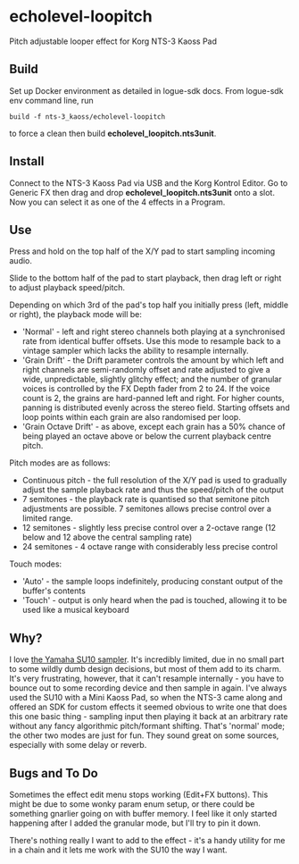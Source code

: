 # echolevel-loopitch
 Pitch adjustable looper effect for Korg NTS-3 Kaoss Pad

## Build
Set up Docker environment as detailed in logue-sdk docs. From logue-sdk env command line, run 

`build -f nts-3_kaoss/echolevel-loopitch` 

to force a clean then build __echolevel_loopitch.nts3unit__.

## Install

Connect to the NTS-3 Kaoss Pad via USB and the Korg Kontrol Editor. Go to Generic FX then drag and drop 
__echolevel_loopitch.nts3unit__ onto a slot. Now you can select it as one of the 4 effects in a Program. 

## Use

Press and hold on the top half of the X/Y pad to start sampling incoming audio.

Slide to the bottom half of the pad to start playback, then drag left or right to adjust playback speed/pitch.

Depending on which 3rd of the pad's top half you initially press (left, middle or right), the playback mode will be:

* 'Normal' - left and right stereo channels both playing at a synchronised rate from identical buffer offsets. Use this mode to resample back to a vintage sampler which lacks the ability to resample internally.
* 'Grain Drift' - the Drift parameter controls the amount by which left and right channels are semi-randomly offset and rate adjusted to give a wide, unpredictable, slightly glitchy effect; and the number of granular voices is controlled by the FX Depth fader from 2 to 24. If the voice count is 2, the grains are hard-panned left and right. For higher counts, panning is distributed evenly across the stereo field. Starting offsets and loop points within each grain are also randomised per loop.
* 'Grain Octave Drift' - as above, except each grain has a 50% chance of being played an octave above or below the current playback centre pitch.

Pitch modes are as follows:
* Continuous pitch - the full resolution of the X/Y pad is used to gradually adjust the sample playback rate and thus the speed/pitch of the output
* 7 semitones - the playback rate is quantised so that semitone pitch adjustments are possible. 7 semitones allows precise control over a limited range.
* 12 semitones - slightly less precise control over a 2-octave range (12 below and 12 above the central sampling rate)
* 24 semitones - 4 octave range with considerably less precise control

Touch modes:
* 'Auto' - the sample loops indefinitely, producing constant output of the buffer's contents
* 'Touch' - output is only heard when the pad is touched, allowing it to be used like a musical keyboard

## Why?
I love [the Yamaha SU10 sampler](https://www.youtube.com/watch?v=muO-xxlZpMg). It's incredibly limited, due in no small part to some wildly dumb design decisions, but most of them add to its charm. It's very frustrating, however, that it can't resample internally - you have to bounce out to some recording device and then sample in again. I've always used the SU10 with a Mini Kaoss Pad, so when the NTS-3 came along and offered an SDK for custom effects it seemed obvious to write one that does this one basic thing - sampling input then playing it back at an arbitrary rate without any fancy algorithmic pitch/formant shifting. That's 'normal' mode; the other two modes are just for fun. They sound great on some sources, especially with some delay or reverb.

## Bugs and To Do
Sometimes the effect edit menu stops working (Edit+FX buttons). This might be due to some wonky param enum setup, or there could be something gnarlier going on with buffer memory. I feel like it only started happening after I added the granular mode, but I'll try to pin it down.

There's nothing really I want to add to the effect - it's a handy utility for me in a chain and it lets me work with the SU10 the way I want.